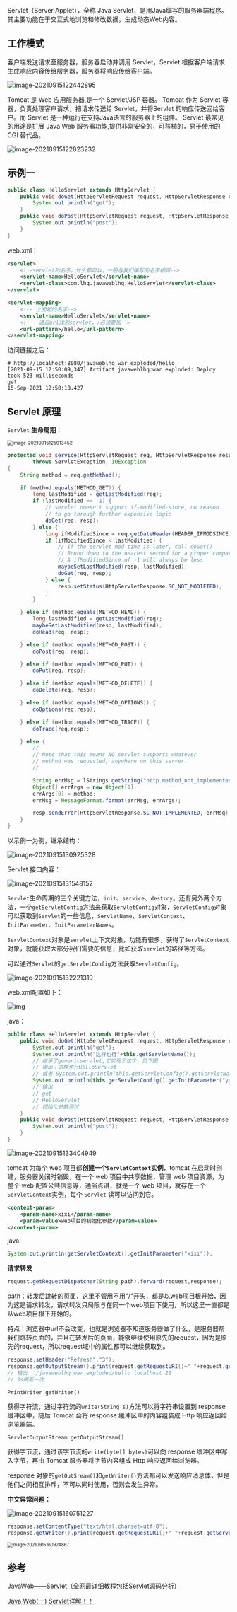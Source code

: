 Servlet（Server Applet），全称 Java Servlet，是用Java编写的服务器端程序。其主要功能在于交互式地浏览和修改数据，生成动态Web内容。

## 工作模式

客户端发送请求至服务器，服务器启动并调用 Servlet，Servlet 根据客户端请求生成响应内容传给服务器，服务器将响应传给客户端。

![image-20210915122442895](https://gitee.com/hqinglau/img/raw/master/img/20210915122443.png)

Tomcat 是 Web 应用服务器,是一个 Servlet/JSP 容器。 Tomcat 作为 Servlet 容器，负责处理客户请求，把请求传送给 Servlet，并将Servlet 的响应传送回给客户。而 Servlet 是一种运行在支持Java语言的服务器上的组件。 Servlet 最常见的用途是扩展 Java Web 服务器功能,提供非常安全的，可移植的，易于使用的 CGI 替代品。

![image-20210915122823232](https://gitee.com/hqinglau/img/raw/master/img/20210915122823.png)

## 示例一

```java
public class HelloServlet extends HttpServlet {
    public void doGet(HttpServletRequest request, HttpServletResponse response) throws IOException {
        System.out.println("get");
    }
    public void doPost(HttpServletRequest request, HttpServletResponse response) throws IOException {
        System.out.println("post");
    }
}
```

web.xml：

```xml
<servlet>
    <!--servlet的名字，什么都可以，一般与我们编写的名字相同-->
    <servlet-name>HelloServlet</servlet-name>
    <servlet-class>com.lhq.javaweblhq.HelloServlet</servlet-class>
</servlet>

<servlet-mapping>
    <!-- 上面起的名字-->
    <servlet-name>HelloServlet</servlet-name>
    <!--  通过url找到servlet，/必须要加-->
    <url-pattern>/hello</url-pattern>
</servlet-mapping>
```

访问链接之后：

```shell
# http://localhost:8080/javaweblhq_war_exploded/hello
[2021-09-15 12:50:09,347] Artifact javaweblhq:war exploded: Deploy took 523 milliseconds
get
15-Sep-2021 12:50:18.427
```

## Servlet 原理

`Servlet`  **生命周期**：

<img src="https://gitee.com/hqinglau/img/raw/master/img/20210915125913.png" alt="image-20210915125913452" style="zoom: 75%;" />

```java
protected void service(HttpServletRequest req, HttpServletResponse resp)
        throws ServletException, IOException
{
    String method = req.getMethod();

    if (method.equals(METHOD_GET)) {
        long lastModified = getLastModified(req);
        if (lastModified == -1) {
            // servlet doesn't support if-modified-since, no reason
            // to go through further expensive logic
            doGet(req, resp);
        } else {
            long ifModifiedSince = req.getDateHeader(HEADER_IFMODSINCE);
            if (ifModifiedSince < lastModified) {
                // If the servlet mod time is later, call doGet()
                // Round down to the nearest second for a proper compare
                // A ifModifiedSince of -1 will always be less
                maybeSetLastModified(resp, lastModified);
                doGet(req, resp);
            } else {
                resp.setStatus(HttpServletResponse.SC_NOT_MODIFIED);
            }
        }

    } else if (method.equals(METHOD_HEAD)) {
        long lastModified = getLastModified(req);
        maybeSetLastModified(resp, lastModified);
        doHead(req, resp);

    } else if (method.equals(METHOD_POST)) {
        doPost(req, resp);

    } else if (method.equals(METHOD_PUT)) {
        doPut(req, resp);

    } else if (method.equals(METHOD_DELETE)) {
        doDelete(req, resp);

    } else if (method.equals(METHOD_OPTIONS)) {
        doOptions(req,resp);

    } else if (method.equals(METHOD_TRACE)) {
        doTrace(req,resp);

    } else {
        //
        // Note that this means NO servlet supports whatever
        // method was requested, anywhere on this server.
        //

        String errMsg = lStrings.getString("http.method_not_implemented");
        Object[] errArgs = new Object[1];
        errArgs[0] = method;
        errMsg = MessageFormat.format(errMsg, errArgs);

        resp.sendError(HttpServletResponse.SC_NOT_IMPLEMENTED, errMsg);
    }
}
```

以示例一为例，继承结构：

![image-20210915130925328](https://gitee.com/hqinglau/img/raw/master/img/20210915130925.png)

Servlet 接口内容：

![image-20210915131548152](https://gitee.com/hqinglau/img/raw/master/img/20210915131548.png)

`Servlet`生命周期的三个关键方法，`init`、`service`、`destroy`。还有另外两个方法，一个`getServletConfig`方法来获取`ServletConfig`对象，`ServletConfig`对象可以获取到`Servlet`的一些信息，`ServletName`、`ServletContext`、`InitParameter`、`InitParameterNames`。

`ServletContext`对象是`servlet`上下文对象，功能有很多，获得了`ServletContext`对象，就能获取大部分我们需要的信息，比如获取`servlet`的路径等方法。

可以通过`Servlet`的`getServletConfig`方法获取`ServletConfig`。

![image-20210915132221319](https://gitee.com/hqinglau/img/raw/master/img/20210915132221.png)

web.xml配置如下：

![img](https://gitee.com/hqinglau/img/raw/master/img/20210915132506.png)

java：

```java
public class HelloServlet extends HttpServlet {
    public void doGet(HttpServletRequest request, HttpServletResponse response) throws IOException {
        System.out.println("get");
        System.out.println("这样也行"+this.getServletName());
        // 继承了genericservlet,它实现了这个，见下图
        // 输出：这样也行HelloServlet
        // 或者 System.out.println(this.getServletConfig().getServletName());
        System.out.println(this.getServletConfig().getInitParameter("yadiparam"));
        // 输出
        // get
        // HelloServlet
        // 初始化参数测试
    }
    public void doPost(HttpServletRequest request, HttpServletResponse response) throws IOException {
        System.out.println("post");
    }
}
```

![image-20210915133404949](https://gitee.com/hqinglau/img/raw/master/img/20210915133404.png)

tomcat 为每个 web 项目都**创建一个`ServletContext`实例**，tomcat 在启动时创建，服务器关闭时销毁，在一个 web 项目中共享数据，管理 web 项目资源，为整个 web 配置公共信息等，通俗点讲，就是一个 web 项目，就存在一个`ServletContext`实例，每个 `Servlet` 读可以访问到它。

```xml
<context-param>
    <param-name>xixi</param-name>
    <param-value>web项目的初始化参数</param-value>
</context-param>
```

java:

```java
System.out.println(getServletContext().getInitParameter("xixi"));
```

**请求转发**

```java
request.getRequestDispatcher(String path).forward(request,response);
```

path：转发后跳转的页面，这里不管用不用"/"开头，都是以web项目根开始，因为这是请求转发，请求转发只局限与在同一个web项目下使用，所以这里一直都是从web项目根下开始的。

特点：浏览器中url不会改变，也就是浏览器不知道服务器做了什么，是服务器帮我们跳转页面的，并且在转发后的页面，能够继续使用原先的request，因为是原先的request，所以request域中的属性都可以继续获取到。

```java
response.setHeader("Refresh","3");
response.getOutputStream().print(request.getRequestURI()+" "+request.getServerName()+" "+new Date().getSeconds());
// 输出 ：/javaweblhq_war_exploded/hello localhost 21
// 3s刷新一次
```

`PrintWriter getWriter()`

获得字符流，通过字符流的`write(String s)`方法可以将字符串设置到 response   缓冲区中，随后 Tomcat 会将 response 缓冲区中的内容组装成 Http 响应返回给浏览器端。

`ServletOutputStream getOutputStream()`

获得字节流，通过该字节流的`write(byte[] bytes)`可以向 response 缓冲区中写入字节，再由 Tomcat 服务器将字节内容组成 Http 响应返回给浏览器。

response 对象的`getOutSream()`和`getWriter()`方法都可以发送响应消息体，但是他们之间相互排斥，不可以同时使用，否则会发生异常。

**中文异常问题：**

![image-20210915160751227](https://gitee.com/hqinglau/img/raw/master/img/20210915160751.png)

```java
response.setContentType("text/html;charset=utf-8");
response.getWriter().print(request.getRequestURI()+" "+request.getServerName()+"中文"+new Date().getSeconds());
```

<img src="https://gitee.com/hqinglau/img/raw/master/img/20210915160924.png" alt="image-20210915160924867" style="zoom: 70%;" />

## 参考

[JavaWeb——Servlet（全网最详细教程包括Servlet源码分析）](https://blog.csdn.net/qq_19782019/article/details/80292110)

[Java Web(一) Servlet详解！！](https://www.cnblogs.com/whgk/p/6399262.html)


